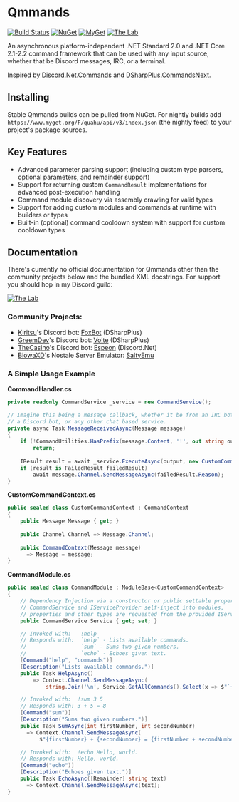 # Qmmands
[![Build Status](https://img.shields.io/appveyor/ci/Quahu/qmmands.svg?style=flat-square)](https://ci.appveyor.com/project/Quahu/qmmands)
[![NuGet](https://img.shields.io/nuget/v/Qmmands.svg?style=flat-square)](https://www.nuget.org/packages/Qmmands/)
[![MyGet](https://img.shields.io/myget/qmmands/vpre/Qmmands.svg?style=flat-square&label=myget)](https://www.myget.org/gallery/qmmands)
[![The Lab](https://img.shields.io/discord/416256456505950215.svg?style=flat-square&label=discord)](https://discord.gg/eUMSXGZ)  

An asynchronous platform-independent .NET Standard 2.0 and .NET Core 2.1-2.2 command framework that can be used with any input source, whether that be Discord messages, IRC, or a terminal. 

Inspired by [Discord.Net.Commands](https://github.com/RogueException/Discord.Net/tree/dev/src/Discord.Net.Commands) and [DSharpPlus.CommandsNext](https://github.com/DSharpPlus/DSharpPlus/tree/master/DSharpPlus.CommandsNext).


## Installing
Stable Qmmands builds can be pulled from NuGet.
For nightly builds add `https://www.myget.org/F/quahu/api/v3/index.json` (the nightly feed) to your project's package sources.


## Key Features
- Advanced parameter parsing support (including custom type parsers, optional parameters, and remainder support)
- Support for returning custom `CommandResult` implementations for advanced post-execution handling
- Command module discovery via assembly crawling for valid types
- Support for adding custom modules and commands at runtime with builders or types
- Built-in (optional) command cooldown system with support for custom cooldown types


## Documentation
There's currently no official documentation for Qmmands other than the community projects below and the bundled XML docstrings. For support you should hop in my Discord guild:

[![The Lab](https://discordapp.com/api/guilds/416256456505950215/embed.png?style=banner2)](https://discord.gg/eUMSXGZ)


### Community Projects:
* [Kiritsu](https://github.com/Kiritsu)'s Discord bot: [FoxBot](https://github.com/Kiritsu/FoxBot) (DSharpPlus)
* [GreemDev](https://github.com/GreemDev)'s Discord bot: [Volte](https://github.com/GreemDev/Volte) (DSharpPlus)
* [TheCasino](https://github.com/TheCasino)'s Discord bot: [Espeon](https://github.com/TheCasino/Espeon) (Discord.Net)
* [BlowaXD](https://github.com/BlowaXD)'s Nostale Server Emulator: [SaltyEmu](https://github.com/BlowaXD/SaltyEmu) 

### A Simple Usage Example
**CommandHandler.cs**
```cs
private readonly CommandService _service = new CommandService();

// Imagine this being a message callback, whether it be from an IRC bot,
// a Discord bot, or any other chat based service.
private async Task MessageReceivedAsync(Message message)
{
    if (!CommandUtilities.HasPrefix(message.Content, '!', out string output))
        return;
        
    IResult result = await _service.ExecuteAsync(output, new CustomCommandContext(message));
    if (result is FailedResult failedResult)
        await message.Channel.SendMessageAsync(failedResult.Reason); 
}
```
**CustomCommandContext.cs**
```cs
public sealed class CustomCommandContext : CommandContext
{
    public Message Message { get; }
    
    public Channel Channel => Message.Channel;
  
    public CommandContext(Message message)
      => Message = message;
}
```
**CommandModule.cs**
```cs
public sealed class CommandModule : ModuleBase<CustomCommandContext>
{
    // Dependency Injection via a constructor or public settable properties.
    // CommandService and IServiceProvider self-inject into modules,
    // properties and other types are requested from the provided IServiceProvider
    public CommandService Service { get; set; }

    // Invoked with:   !help
    // Responds with:  `help` - Lists available commands.
    //                 `sum` - Sums two given numbers.
    //                 `echo` - Echoes given text.
    [Command("help", "commands")]
    [Description("Lists available commands.")]
    public Task HelpAsync()
        => Context.Channel.SendMessageAsync(
            string.Join('\n', Service.GetAllCommands().Select(x => $"`{x.Name}` - {x.Description}")));

    // Invoked with:  !sum 3 5
    // Responds with: 3 + 5 = 8
    [Command("sum")]
    [Description("Sums two given numbers.")]
    public Task SumAsync(int firstNumber, int secondNumber)
      => Context.Channel.SendMessageAsync(
          $"{firstNumber} + {secondNumber} = {firstNumber + secondNumber}");

    // Invoked with:  !echo Hello, world.
    // Responds with: Hello, world.
    [Command("echo")]
    [Description("Echoes given text.")]
    public Task EchoAsync([Remainder] string text)
      => Context.Channel.SendMessageAsync(text);
}
```
